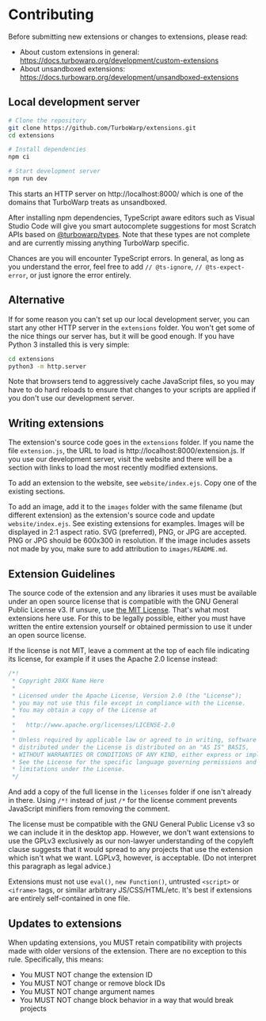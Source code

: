 # Contributing

Before submitting new extensions or changes to extensions, please read:

 - About custom extensions in general: https://docs.turbowarp.org/development/custom-extensions
 - About unsandboxed extensions: https://docs.turbowarp.org/development/unsandboxed-extensions

## Local development server

```bash
# Clone the repository
git clone https://github.com/TurboWarp/extensions.git
cd extensions

# Install dependencies
npm ci

# Start development server
npm run dev
```

This starts an HTTP server on http://localhost:8000/ which is one of the domains that TurboWarp treats as unsandboxed.

After installing npm dependencies, TypeScript aware editors such as Visual Studio Code will give you smart autocomplete suggestions for most Scratch APIs based on [@turbowarp/types](https://github.com/TurboWarp/types). Note that these types are not complete and are currently missing anything TurboWarp specific.

Chances are you will encounter TypeScript errors. In general, as long as you understand the error, feel free to add `// @ts-ignore`, `// @ts-expect-error`, or just ignore the error entirely.

## Alternative

If for some reason you can't set up our local development server, you can start any other HTTP server in the `extensions` folder. You won't get some of the nice things our server has, but it will be good enough. If you have Python 3 installed this is very simple:

```bash
cd extensions
python3 -m http.server
```

Note that browsers tend to aggressively cache JavaScript files, so you may have to do hard reloads to ensure that changes to your scripts are applied if you don't use our development server.

## Writing extensions

The extension's source code goes in the `extensions` folder. If you name the file `extension.js`, the URL to load is http://localhost:8000/extension.js. If you use our development server, visit the website and there will be a section with links to load the most recently modified extensions.

To add an extension to the website, see `website/index.ejs`. Copy one of the existing sections.

To add an image, add it to the `images` folder with the same filename (but different extension) as the extension's source code and update `website/index.ejs`. See existing extensions for examples. Images will be displayed in 2:1 aspect ratio. SVG (preferred), PNG, or JPG are accepted. PNG or JPG should be 600x300 in resolution. If the image includes assets not made by you, make sure to add attribution to `images/README.md`.

## Extension Guidelines

The source code of the extension and any libraries it uses must be available under an open source license that is compatible with the GNU General Public License v3. If unsure, use [the MIT License](licenses/MIT.txt). That's what most extensions here use. For this to be legally possible, either you must have written the entire extension yourself or obtained permission to use it under an open source license.

If the license is not MIT, leave a comment at the top of each file indicating its license, for example if it uses the Apache 2.0 license instead:

```js
/*!
 * Copyright 20XX Name Here
 * 
 * Licensed under the Apache License, Version 2.0 (the "License");
 * you may not use this file except in compliance with the License.
 * You may obtain a copy of the License at
 *
 *   http://www.apache.org/licenses/LICENSE-2.0
 * 
 * Unless required by applicable law or agreed to in writing, software
 * distributed under the License is distributed on an "AS IS" BASIS,
 * WITHOUT WARRANTIES OR CONDITIONS OF ANY KIND, either express or implied.
 * See the License for the specific language governing permissions and
 * limitations under the License.
 */
```

And add a copy of the full license in the `licenses` folder if one isn't already in there. Using `/*!` instead of just `/*` for the license comment prevents JavaScript minifiers from removing the comment.

The license must be compatible with the GNU General Public License v3 so we can include it in the desktop app. However, we don't want extensions to use the GPLv3 exclusively as our non-lawyer understanding of the copyleft clause suggests that it would spread to any projects that use the extension which isn't what we want. LGPLv3, however, is acceptable. (Do not interpret this paragraph as legal advice.)

Extensions must not use `eval()`, `new Function()`, untrusted `<script>` or `<iframe>` tags, or similar arbitrary JS/CSS/HTML/etc. It's best if extensions are entirely self-contained in one file.

## Updates to extensions

When updating extensions, you MUST retain compatibility with projects made with older versions of the extension. There are no exception to this rule. Specifically, this means:

 - You MUST NOT change the extension ID
 - You MUST NOT change or remove block IDs
 - You MUST NOT change argument names
 - You MUST NOT change block behavior in a way that would break projects
